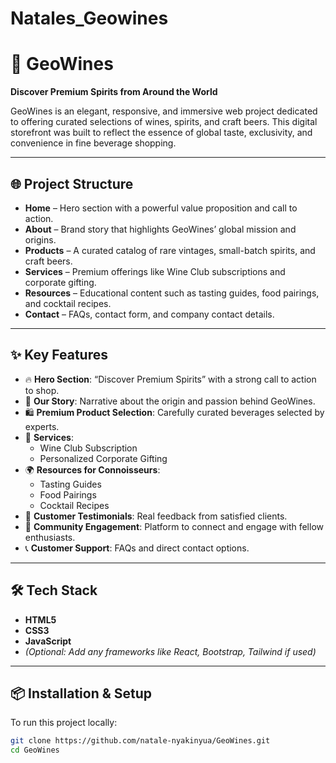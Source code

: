 # Natales_Geowines
# 🍷 GeoWines

**Discover Premium Spirits from Around the World**

GeoWines is an elegant, responsive, and immersive web project dedicated to offering curated selections of wines, spirits, and craft beers. This digital storefront was built to reflect the essence of global taste, exclusivity, and convenience in fine beverage shopping.

---

## 🌐 Project Structure

- **Home** – Hero section with a powerful value proposition and call to action.
- **About** – Brand story that highlights GeoWines’ global mission and origins.
- **Products** – A curated catalog of rare vintages, small-batch spirits, and craft beers.
- **Services** – Premium offerings like Wine Club subscriptions and corporate gifting.
- **Resources** – Educational content such as tasting guides, food pairings, and cocktail recipes.
- **Contact** – FAQs, contact form, and company contact details.

---

## ✨ Key Features

- 🔥 **Hero Section**: “Discover Premium Spirits” with a strong call to action to shop.
- 📜 **Our Story**: Narrative about the origin and passion behind GeoWines.
- 🛍️ **Premium Product Selection**: Carefully curated beverages selected by experts.
- 🎁 **Services**:
  - Wine Club Subscription
  - Personalized Corporate Gifting
- 🌍 **Resources for Connoisseurs**:
  - Tasting Guides
  - Food Pairings
  - Cocktail Recipes
- 💬 **Customer Testimonials**: Real feedback from satisfied clients.
- 🤝 **Community Engagement**: Platform to connect and engage with fellow enthusiasts.
- 📞 **Customer Support**: FAQs and direct contact options.

---

## 🛠️ Tech Stack

- **HTML5**
- **CSS3**
- **JavaScript**
- *(Optional: Add any frameworks like React, Bootstrap, Tailwind if used)*

---

## 📦 Installation & Setup

To run this project locally:

```bash
git clone https://github.com/natale-nyakinyua/GeoWines.git
cd GeoWines
